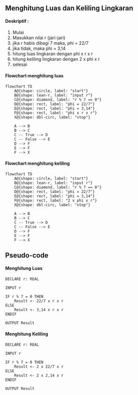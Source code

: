 ## Menghitung Luas dan Keliling Lingkaran

#### Deskriptif :

1. Mulai
2. Masukkan nilai r (jari-jari)
3. jika r habis dibagi 7 maka, phi = 22/7
4. jika tidak, maka phi = 3,14
5. hitung luas lingkaran dengan phi x r  x r
5. hitung keliling lingkaran dengan 2 x phi x r
6. selesai

#### Flowchart menghitung luas

```mermaid
flowchart TD
    A@{shape: circle, label: "start"}
    B@{shape: lean-r, label: "input r"}
    C@{shape: diamond, label: "r % 7 == 0"}
    D@{shape: rect, label: "phi = 22/7"}
    E@{shape: rect, label: "phi = 3,14"}
    F@{shape: rect, label: "phi x r x r"}
    X@{shape: dbl-circ, label: "stop"}

    A --> B
    B --> C
    C -- True --> D
    C -- False --> E
    D --> F
    E --> F
    F --> X

```

#### Flowchart menghitung keliling

```mermaid
flowchart TD
    A@{shape: circle, label: "start"}
    B@{shape: lean-r, label: "input r"}
    C@{shape: diamond, label: "r % 7 == 0"}
    D@{shape: rect, label: "phi = 22/7"}
    E@{shape: rect, label: "phi = 3,14"}
    F@{shape: rect, label: "2 x phi x r"}
    X@{shape: dbl-circ, label: "stop"}

    A --> B
    B --> C
    C -- True --> D
    C -- False --> E
    D --> F
    E --> F
    F --> X

```

## Pseudo-code

#### Menghitung Luas
```
DECLARE r: REAL

INPUT r

IF r % 7 = 0 THEN
    Result <- 22/7 x r x r  
ELSE
    Result <- 3,14 x r x r  
ENDIF

OUTPUT Result

```

#### Menghitung Keliling
```
DECLARE r: REAL

INPUT r

IF r % 7 = 0 THEN
    Result <- 2 x 22/7 x r  
ELSE
    Result <- 2 x 2,14 x r  
ENDIF

OUTPUT Result

```
